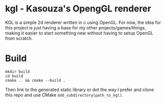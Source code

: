 # kgl - Kasouza's OpengGL renderer

KGL is a simple 2d renderer written in c using OpenGL. For now, the idea for this project is just having a base for my other projects/games/things, making it easier to start something new without having to setup OpenGL from scratch.

# Build
```
mkdir build
cd build
cmake .. && cmake --build .
```
Then link to the generated static library
or dot the way I prefer and clone this repo and use CMake `àdd_subdirectory(path_to_kgl)`.
